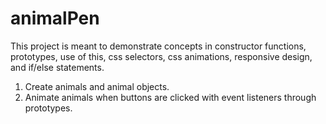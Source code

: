 # animalPen

This project is meant to demonstrate concepts in constructor functions, prototypes, use of this, css selectors, css animations, responsive design, and if/else statements.

1. Create animals and animal objects.
2. Animate animals when buttons are clicked with event listeners through prototypes.
